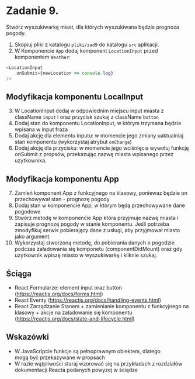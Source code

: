 # Zadanie 9.

Stwórz wyszukiwarkę miast, dla których wyszukiwana będzie prognoza pogody.

1. Skopiuj pliki z katalogu `pliki/zad9` do katalogu `src` aplikacji.
2. W Komponencie `App` dodaj komponent `LocationInput` przed komponentem `Weather`:
```js
<LocationInput 
    onSubmit={newLocation => console.log}
/>
```

## Modyfikacja komponentu LocalInput
3. W LocationInput dodaj w odpowiednim miejscu input miasta z className `input` i 
    oraz przycisk szukaj z className `button`
4. Dodaj stan do komponentu LocationInput, w którym trzymana będzie wpisana w input fraza
5. Dodaj akcję dla elementu inputu: w momencie jego zmiany uaktualniaj stan komponentu 
    (wykorzystaj atrybut `onChange`)
6. Dodaj akcję dla przycisku: w momencie jego wciśnięcia wywołuj funkcję onSubmit z propsów, przekazując nazwę
    miasta wpisanego przez uzytkownika.

## Modyfikacja komponentu App
7. Zamień komponent App z funkcyjnego na klasowy, poniewaz będzie on przechowywał stan - prognozę pogody
8. Dodaj stan w komponencie App, w którym będą przechowywane dane pogodowe
9. Stwórz metodę w komponencie App która przyjmuje nazwę miasta i zapisuje prognozę pogody w stanie komponentu.
    Jeśli potrzeba zmodyfikuj serwis pobierający dane z usługi, aby przyjmował miasto jako argument.
10. Wykorzystaj stworzoną metodę, do pobierania danych o pogodzie podczas załadowania się komponetu 
    (componentDidMount) oraz gdy uzytkownik wpiszę miasto w wyszukiwarkę i kliknie szukaj.

## Ściąga
* React Formularze: element input oraz button (https://reactjs.org/docs/forms.html)
* React Eventy (https://reactjs.org/docs/handling-events.html)
* React Zarządzanie Stanem + zamienianie komponentu z funkcyjnego na klasowy
    \+ akcje na załadowanie się komponentu (https://reactjs.org/docs/state-and-lifecycle.html)

## Wskazówki
* W JavaScripcie funkcje są pełnoprawnym obiektem, dlatego mogą być przekazywane w propsach
* W razie wątpliwości staraj wzorować się na przykładach z rozdziałów dokumentacji Reacta podanych 
    powyzej w ściądze